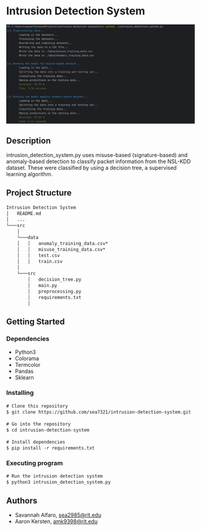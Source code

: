 # Intrusion Detection System
![alt background](resources/background.png)

## Description
intrusion_detection_system.py uses misuse-based (signature-based) and anomaly-based detection to classify packet
information from the NSL-KDD dataset. These were classified by using a decision tree, a supervised learning algorithm.

## Project Structure
```
Intrusion Detection System
│   README.md
│   ...
└───src
    │
    └───data
    │   │   anomaly_training_data.csv*
    │   │   misuse_training_data.csv*
    │   │   test.csv
    │   │   train.csv
    │
    └───src
        │   decision_tree.py
        │   main.py
        │   preprocessing.py
        │   requirements.txt        
        │
```

## Getting Started

### Dependencies
* Python3
* Colorama 
* Termcolor
* Pandas
* Sklearn

### Installing
```
# Clone this repository
$ git clone https://github.com/sea7321/intrusion-detection-system.git

# Go into the repository
$ cd intrusion-detection-system

# Install dependencies
$ pip install -r requirements.txt
```

### Executing program

```
# Run the intrusion detection system
$ python3 intrusion_detection_system.py
```

## Authors
* Savannah Alfaro, sea2985@rit.edu
* Aaron Kersten, amk9398@rit.edu